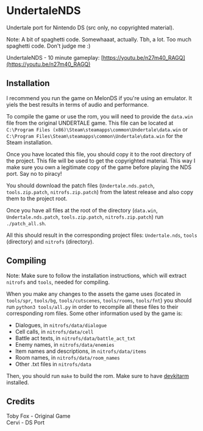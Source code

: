 # UndertaleNDS
Undertale port for Nintendo DS (src only, no copyrighted material).

Note: A bit of spaghetti code. Somewhaaat, actually. Tbh, a lot. Too much spaghetti code.
Don't judge me :)

UndertaleNDS - 10 minute gameplay: [https://youtu.be/n27m40_RAGQ](https://youtu.be/n27m40_RAGQ)

## Installation
I recommend you run the game on MelonDS if you're using an emulator. It yiels
the best results in terms of audio and performance.

To compile the game or use the rom, you will need to provide the `data.win` file from the
original UNDERTALE game. This file can be located at
`C:\Program Files (x86)\Steam\steamapps\common\Undertale\data.win` or
`C:\Program Files\Steam\steamapps\common\Undertale\data.win` for the Steam installation.

Once you have located this file, you should copy it to the root directory of the project.
This file will be used to get the copyrighted material. This way I make sure you
own a legitimate copy of the game before playing the NDS port. Say no to piracy!

You should download the patch files (`Undertale.nds.patch`, `tools.zip.patch`,
`nitrofs.zip.patch`) from the latest release and also copy them to the project root.

Once you have all files at the root of the directory (`data.win`, `Undertale.nds.patch`, `tools.zip.patch`,
`nitrofs.zip.patch`) run `./patch_all.sh`.

All this should result in the corresponding
project files: `Undertale.nds`, `tools` (directory) and `nitrofs` (directory).

## Compiling
Note: Make sure to follow the installation instructions, which will
extract `nitrofs` and `tools`, needed for compiling.

When you make any changes to the assets the game uses (located in `tools/spr`, `tools/bg`, `tools/cutscenes`,
`tools/rooms`, `tools/fnt`) you should run `python3 tools/all.py` in order to recompile
all these files to their corresponding rom files. Some other information used by the game is:
- Dialogues, in `nitrofs/data/dialogue`
- Cell calls, in `nitrofs/data/cell`
- Battle act texts, in `nitrofs/data/battle_act_txt`
- Enemy names, in `nitrofs/data/enemies`
- Item names and descriptions, in `nitrofs/data/items`
- Room names, in `nitrofs/data/room_names`
- Other .txt files in `nitrofs/data`

Then, you should run `make` to build the rom. Make sure to have
[devkitarm](https://devkitpro.org/wiki/Getting_Started) installed.

## Credits
Toby Fox - Original Game  
Cervi - DS Port
